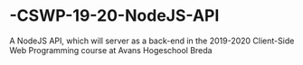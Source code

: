 # -CSWP-19-20-NodeJS-API
A NodeJS API, which will server as a back-end in the 2019-2020 Client-Side Web Programming course at Avans Hogeschool Breda
